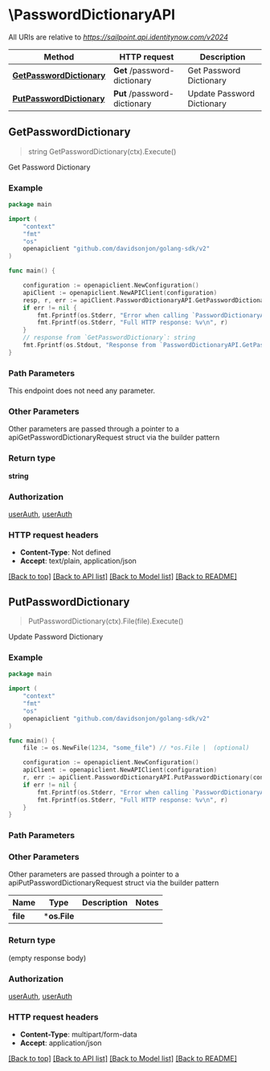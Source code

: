 # \PasswordDictionaryAPI

All URIs are relative to *https://sailpoint.api.identitynow.com/v2024*

Method | HTTP request | Description
------------- | ------------- | -------------
[**GetPasswordDictionary**](PasswordDictionaryAPI.md#GetPasswordDictionary) | **Get** /password-dictionary | Get Password Dictionary
[**PutPasswordDictionary**](PasswordDictionaryAPI.md#PutPasswordDictionary) | **Put** /password-dictionary | Update Password Dictionary



## GetPasswordDictionary

> string GetPasswordDictionary(ctx).Execute()

Get Password Dictionary



### Example

```go
package main

import (
	"context"
	"fmt"
	"os"
	openapiclient "github.com/davidsonjon/golang-sdk/v2"
)

func main() {

	configuration := openapiclient.NewConfiguration()
	apiClient := openapiclient.NewAPIClient(configuration)
	resp, r, err := apiClient.PasswordDictionaryAPI.GetPasswordDictionary(context.Background()).Execute()
	if err != nil {
		fmt.Fprintf(os.Stderr, "Error when calling `PasswordDictionaryAPI.GetPasswordDictionary``: %v\n", err)
		fmt.Fprintf(os.Stderr, "Full HTTP response: %v\n", r)
	}
	// response from `GetPasswordDictionary`: string
	fmt.Fprintf(os.Stdout, "Response from `PasswordDictionaryAPI.GetPasswordDictionary`: %v\n", resp)
}
```

### Path Parameters

This endpoint does not need any parameter.

### Other Parameters

Other parameters are passed through a pointer to a apiGetPasswordDictionaryRequest struct via the builder pattern


### Return type

**string**

### Authorization

[userAuth](../README.md#userAuth), [userAuth](../README.md#userAuth)

### HTTP request headers

- **Content-Type**: Not defined
- **Accept**: text/plain, application/json

[[Back to top]](#) [[Back to API list]](../README.md#documentation-for-api-endpoints)
[[Back to Model list]](../README.md#documentation-for-models)
[[Back to README]](../README.md)


## PutPasswordDictionary

> PutPasswordDictionary(ctx).File(file).Execute()

Update Password Dictionary



### Example

```go
package main

import (
	"context"
	"fmt"
	"os"
	openapiclient "github.com/davidsonjon/golang-sdk/v2"
)

func main() {
	file := os.NewFile(1234, "some_file") // *os.File |  (optional)

	configuration := openapiclient.NewConfiguration()
	apiClient := openapiclient.NewAPIClient(configuration)
	r, err := apiClient.PasswordDictionaryAPI.PutPasswordDictionary(context.Background()).File(file).Execute()
	if err != nil {
		fmt.Fprintf(os.Stderr, "Error when calling `PasswordDictionaryAPI.PutPasswordDictionary``: %v\n", err)
		fmt.Fprintf(os.Stderr, "Full HTTP response: %v\n", r)
	}
}
```

### Path Parameters



### Other Parameters

Other parameters are passed through a pointer to a apiPutPasswordDictionaryRequest struct via the builder pattern


Name | Type | Description  | Notes
------------- | ------------- | ------------- | -------------
 **file** | ***os.File** |  | 

### Return type

 (empty response body)

### Authorization

[userAuth](../README.md#userAuth), [userAuth](../README.md#userAuth)

### HTTP request headers

- **Content-Type**: multipart/form-data
- **Accept**: application/json

[[Back to top]](#) [[Back to API list]](../README.md#documentation-for-api-endpoints)
[[Back to Model list]](../README.md#documentation-for-models)
[[Back to README]](../README.md)
